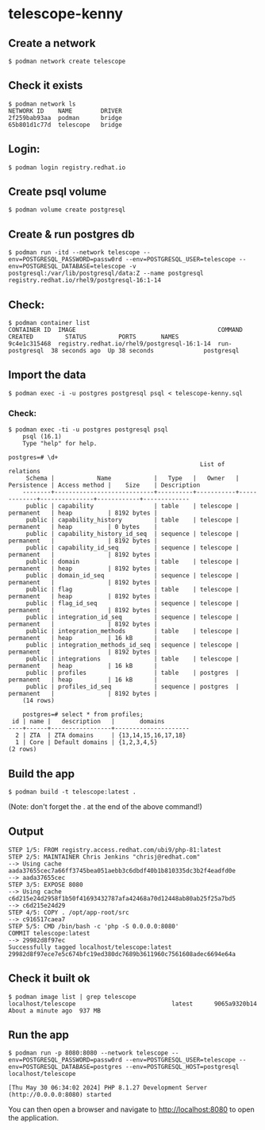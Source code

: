 # telescope-kenny

## Create a network
```$ podman network create telescope```

## Check it exists
```
$ podman network ls
NETWORK ID    NAME        DRIVER
2f259bab93aa  podman      bridge
65b801d1c77d  telescope   bridge
```

## Login:
```$ podman login registry.redhat.io```

## Create psql volume
```$ podman volume create postgresql```

## Create & run postgres db
```$ podman run -itd --network telescope --env=POSTGRESQL_PASSWORD=passw0rd --env=POSTGRESQL_USER=telescope --env=POSTGRESQL_DATABASE=telescope -v postgresql:/var/lib/postgresql/data:Z --name postgresql registry.redhat.io/rhel9/postgresql-16:1-14```

## Check:
```
$ podman container list
CONTAINER ID  IMAGE                                        COMMAND         CREATED         STATUS         PORTS       NAMES
9c4e1c315468  registry.redhat.io/rhel9/postgresql-16:1-14  run-postgresql  38 seconds ago  Up 38 seconds              postgresql
```    

## Import the data
```$ podman exec -i -u postgres postgresql psql < telescope-kenny.sql```

### Check:
```    
$ podman exec -ti -u postgres postgresql psql
    psql (16.1)
    Type "help" for help.
    
postgres=# \d+
                                                      List of relations
     Schema |            Name            |   Type   |   Owner   | Persistence | Access method |    Size    | Description 
    --------+----------------------------+----------+-----------+-------------+---------------+------------+-------------
     public | capability                 | table    | telescope | permanent   | heap          | 8192 bytes | 
     public | capability_history         | table    | telescope | permanent   | heap          | 0 bytes    | 
     public | capability_history_id_seq  | sequence | telescope | permanent   |               | 8192 bytes | 
     public | capability_id_seq          | sequence | telescope | permanent   |               | 8192 bytes | 
     public | domain                     | table    | telescope | permanent   | heap          | 8192 bytes | 
     public | domain_id_seq              | sequence | telescope | permanent   |               | 8192 bytes | 
     public | flag                       | table    | telescope | permanent   | heap          | 8192 bytes | 
     public | flag_id_seq                | sequence | telescope | permanent   |               | 8192 bytes | 
     public | integration_id_seq         | sequence | telescope | permanent   |               | 8192 bytes | 
     public | integration_methods        | table    | telescope | permanent   | heap          | 16 kB      | 
     public | integration_methods_id_seq | sequence | telescope | permanent   |               | 8192 bytes | 
     public | integrations               | table    | telescope | permanent   | heap          | 16 kB      | 
     public | profiles                   | table    | postgres  | permanent   | heap          | 16 kB      | 
     public | profiles_id_seq            | sequence | postgres  | permanent   |               | 8192 bytes | 
    (14 rows)

    postgres=# select * from profiles;
 id | name |   description   |       domains       
----+------+-----------------+---------------------
  2 | ZTA  | ZTA domains     | {13,14,15,16,17,18}
  1 | Core | Default domains | {1,2,3,4,5}
(2 rows)
```

## Build the app
```
$ podman build -t telescope:latest . 
```
(Note: don't forget the . at the end of the above command!)
## Output
```
STEP 1/5: FROM registry.access.redhat.com/ubi9/php-81:latest
STEP 2/5: MAINTAINER Chris Jenkins "chrisj@redhat.com"
--> Using cache aada37655cec7a66ff3745bea051aebb3c6dbdf40b1b810335dc3b2f4eadfd0e
--> aada37655cec
STEP 3/5: EXPOSE 8080
--> Using cache c6d215e24d2958f1b50f41693432787afa42468a70d12448ab80ab25f25a7bd5
--> c6d215e24d29
STEP 4/5: COPY . /opt/app-root/src
--> c916517caea7
STEP 5/5: CMD /bin/bash -c 'php -S 0.0.0.0:8080'
COMMIT telescope:latest
--> 29982d8f97ec
Successfully tagged localhost/telescope:latest
29982d8f97ece7e5c674bfc19ed380dc7689b3611960c7561608adec6694e64a
```

## Check it built ok
```
$ podman image list | grep telescope
localhost/telescope                           latest      9065a9320b14  About a minute ago  937 MB
```

## Run the app
```
$ podman run -p 8080:8080 --network telescope --env=POSTGRESQL_PASSWORD=passw0rd --env=POSTGRESQL_USER=telescope --env=POSTGRESQL_DATABASE=postgres --env=POSTGRESQL_HOST=postgresql localhost/telescope

[Thu May 30 06:34:02 2024] PHP 8.1.27 Development Server (http://0.0.0.0:8080) started
```

You can then open a browser and navigate to [http://localhost:8080](http://localhost:8080) to open the application.



